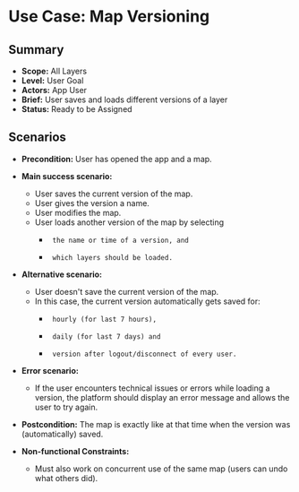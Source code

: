 # Use Case: Map Versioning

## Summary

-   **Scope:** All Layers
-   **Level:** User Goal
-   **Actors:** App User
-   **Brief:** User saves and loads different versions of a layer
-   **Status:** Ready to be Assigned

## Scenarios

-   **Precondition:**
    User has opened the app and a map.
-   **Main success scenario:**

    -   User saves the current version of the map.
    -   User gives the version a name.
    -   User modifies the map.
    -   User loads another version of the map by selecting
        -      the name or time of a version, and
        -      which layers should be loaded.

-   **Alternative scenario:**
    -   User doesn't save the current version of the map.
    -   In this case, the current version automatically gets saved for:
        -      hourly (for last 7 hours),
        -      daily (for last 7 days) and
        -      version after logout/disconnect of every user.
-   **Error scenario:**
    -   If the user encounters technical issues or errors while loading a version, the platform should display an error message and allows the user to try again.
-   **Postcondition:**
    The map is exactly like at that time when the version was (automatically) saved.
-   **Non-functional Constraints:**
    -   Must also work on concurrent use of the same map (users can undo what others did).
